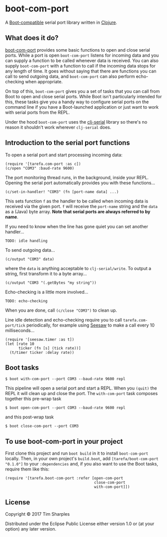 # boot-com-port

A [Boot-compatible] serial port library written in [Clojure].

[Boot-compatible]: http://boot-clj.com/
[Clojure]: http://clojure.org/

## What does it do?

[boot-com-port] provides some basic functions to open and close serial ports.
While a port is open `boot-com-port` listens for incoming data and you can
supply a function to be called whenever data is received. You can also supply
`boot-com-port` with a function to call if the incoming data stops for any
length of time. It goes without saying that there are functions you can call to
send outgoing data, and `boot-com-port` can also perform echo-checking when
appropriate.

On top of this, `boot-com-port` gives you a set of tasks that you can call from
Boot to open and close serial ports. While Boot isn't particularly intended
for this, these tasks give you a handy way to configure serial ports on the
command line if you have a Boot-launched application or just want to work with
serial ports from the REPL.

Under the hood `boot-com-port` uses the [clj-serial] library so there's no
reason it shouldn't work wherever `clj-serial` does.

[boot-com-port]: https://github.com/tarefa/boot-com-port
[clj-serial]: https://github.com/peterschwarz/clj-serial

## Introduction to the serial port functions

To open a serial port and start processing incoming data:

    (require '[tarefa.com-port :as c])
    (c/open "COM3" :baud-rate 9600)

The port monitoring thread runs, in the background, inside your REPL. Opening
the serial port automatically provides you with these functions...

    (c/set-in-handler! "COM3" (fn [port-name data] ...)

This sets function `f` as the handler to be called when incoming data is
received via the given port. `f` will receive the `port-name` string and the
`data` as a (Java) byte array. **Note that serial ports are always referred to
by name**.

If you need to know when the line has gone quiet you can set another handler...

    TODO: idle handling

To send outgoing data...

    (c/output "COM3" data)

where the `data` is anything acceptable to `clj-serial/write`. To output a
string, first transform it to a byte array...

    (c/output "COM3 "(.getBytes "my string"))

Echo-checking is a little more involved...

    TODO: echo-checking

When you are done, call `(c/close "COM3")` to clean up.

Line idle detection and echo-checking require you to call `tarefa.com-port/tick`
periodically, for example using [Seesaw] to make a call every 10 milliseconds...

    (require '[seesaw.timer :as t])
    (let [rate 10
          ticker (fn [s] (tick rate))]
      (t/timer ticker :delay rate))

[Seesaw]: https://github.com/daveray/seesaw

## Boot tasks

    $ boot with-com-port --port COM3 --baud-rate 9600 repl

This pipeline will open a serial port and start a REPL. When you `(quit)` the
REPL it will clean up and close the port. The `with-com-port` task composes
together this pre-wrap task

    $ boot open-com-port --port COM3 --baud-rate 9600 repl

and this post-wrap task

    $ boot close-com-port --port COM3

## To use boot-com-port in your project

First clone this project and run `boot build` in it to install `boot-com-port`
locally. Then, in your own project's `build.boot`, add `[tarefa/boot-com-port
"0.1.0"]` to your `:dependencies` and, if you also want to use the Boot tasks,
require them like this:

    (require '[tarefa.boot-com-port :refer [open-com-port
                                            close-com-port
                                            with-com-port]])

## License

Copyright © 2017 Tim Sharples

Distributed under the Eclipse Public License either version 1.0 or (at your
option) any later version.
